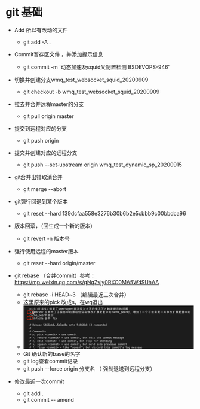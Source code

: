 # git 基础

- Add 所以有改动的文件
  - git add -A .   



- Commit暂存区文件 ，并添加提示信息
  - git commit -m '动态加速及squid父配置检测 BSDEVOPS-946'  



- 切换并创建分支wmq_test_websocket_squid_20200909
  - git checkout -b wmq_test_websocket_squid_20200909



- 拉去并合并远程master的分支
  - git pull origin master  



- 提交到远程对应的分支
  - git push origin



- 提交并创建对应的远程分支
  - git push --set-upstream origin wmq_test_dynamic_sp_20200915



- git合并出错取消合并
  - git merge --abort



- git强行回退到某个版本
  - git reset --hard 139dcfaa558e3276b30b6b2e5cbbb9c00bbdca96 



- 版本回滚，（回生成一个新的版本）
  - git revert -n 版本号



- 强行使用远程的master版本
  - git reset --hard origin/master



- git rebase （合并commit）参考：https://mp.weixin.qq.com/s/qNqZvjy0RXC0MA5WdSUhAA

  - git rebase -i HEAD~3  （编辑最近三次合并）
  - 这里原来的pick 改成s，在wq退出
  - ![image-20210315123840353](../assets/git.assets/image-20210315123840353.png)
  - Git 确认新的base的名字
  - git log查看commit记录
  - git push --force origin 分支名    （ 强制退送到远程分支）

  

- 修改最近一次commit

  - git add .
  - git commit -- amend

  